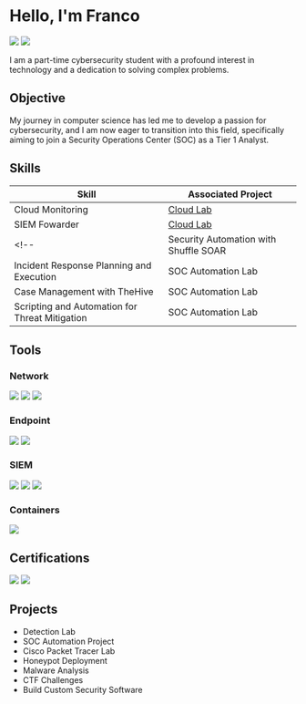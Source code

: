 # Hello, I'm Franco
<a href="www.linkedin.com/in/franco-dimitri-cajuste-a3a6502a4m"><img src="https://img.shields.io/badge/-LinkedIn-0072b1?&style=for-the-badge&logo=linkedin&logoColor=white" /></a>
<a href="https://francodc.gitbook.io/fdc-library"><img src="https://img.shields.io/badge/-GitBook-4A90E2?&style=for-the-badge&logo=GitBook&logoColor=white" /></a>



I am a part-time cybersecurity student with a profound interest in technology and a dedication to solving complex problems.

## Objective


My journey in computer science has led me to develop a passion for cybersecurity, and I am now eager to transition into this field, specifically aiming to join a Security Operations Center (SOC) as a Tier 1 Analyst.

## Skills


| Skill                                         | Associated Project         |
|-----------------------------------------------|----------------------------|
| Cloud Monitoring         | <a href="https://github.com/cocomixxl/Cloud-Monitoring">Cloud Lab</a>|
| SIEM Fowarder | <a href="https://github.com/cocomixxl/SIEM-forwarder"> Cloud Lab</a>|
<!--| Security Automation with Shuffle SOAR         | SOC Automation Lab|
| Incident Response Planning and Execution      | SOC Automation Lab|
| Case Management with TheHive                  | SOC Automation Lab|
| Scripting and Automation for Threat Mitigation | SOC Automation Lab|-->

## Tools


### Network
<div>
    <img src="https://img.shields.io/badge/-Wireshark-1679A7?&style=for-the-badge&logo=Wireshark&logoColor=white" />
    <img src="https://img.shields.io/badge/-Suricata-EF3B2D?&style=for-the-badge&logo=Suricata&logoColor=white" />
    <img src="https://img.shields.io/badge/-Zeek-777BB4?&style=for-the-badge&logo=Zeek&logoColor=white" />
</div>

### Endpoint
<div>
    <img src="https://img.shields.io/badge/-Microsoft_Defender_for_Endpoint-00A4EF?&style=for-the-badge&logo=Microsoft&logoColor=white" />
    <img src="https://img.shields.io/badge/-Velociraptor-4B275F?&style=for-the-badge&logo=Velociraptor&logoColor=white" />
</div>

### SIEM
<div>
    <img src="https://img.shields.io/badge/-Microsoft_Sentinel-0078D4?&style=for-the-badge&logo=Microsoft&logoColor=white" />
    <img src="https://img.shields.io/badge/-Splunk-000000?&style=for-the-badge&logo=Splunk&logoColor=white" />
    <img src="https://img.shields.io/badge/-Elastic-005571?&style=for-the-badge&logo=Elastic&logoColor=white" />
</div>

### Containers
<div>
    <img src="https://img.shields.io/badge/-Docker-2496ED?&style=for-the-badge&logo=Docker&logoColor=white" />
</div>

## Certifications

<div>
<img src="https://img.shields.io/badge/-Google%20Cybersecurity-4285F4?&style=for-the-badge&logo=Google&logoColor=white" />
<img src="https://img.shields.io/badge/-Python%20for%20Everybody-00274C?&style=for-the-badge&logo=Python&logoColor=white" />
</div>

## Projects
- Detection Lab
- SOC Automation Project
- Cisco Packet Tracer Lab
- Honeypot Deployment
- Malware Analysis
- CTF Challenges
- Build Custom Security Software
